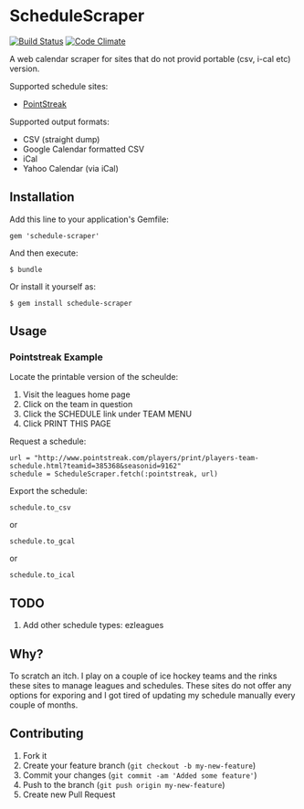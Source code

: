 # ScheduleScraper

[![Build Status](https://secure.travis-ci.org/johnallen3d/schedule-scrape.png?branch=master)](http://travis-ci.org/johnallen3d/schedule-scrape)
[![Code Climate](https://codeclimate.com/badge.png)](https://codeclimate.com/github/johnallen3d/schedule-scrape)

A web calendar scraper for sites that do not provid portable (csv, i-cal etc) version.

Supported schedule sites:

* [PointStreak](http://pointstreak.com)

Supported output formats:

* CSV (straight dump)
* Google Calendar formatted CSV
* iCal
* Yahoo Calendar (via iCal)

## Installation

Add this line to your application's Gemfile:

    gem 'schedule-scraper'

And then execute:

    $ bundle

Or install it yourself as:

    $ gem install schedule-scraper

## Usage

### Pointstreak Example

Locate the printable version of the scheulde:

1. Visit the leagues home page
2. Click on the team in question
3. Click the SCHEDULE link under TEAM MENU
4. Click PRINT THIS PAGE

Request a schedule:

    url = "http://www.pointstreak.com/players/print/players-team-schedule.html?teamid=385368&seasonid=9162"
    schedule = ScheduleScraper.fetch(:pointstreak, url)

Export the schedule:

    schedule.to_csv

or

    schedule.to_gcal

or

    schedule.to_ical

## TODO

1. Add other schedule types: ezleagues

## Why?

To scratch an itch.  I play on a couple of ice hockey teams and the rinks these sites to manage leagues and schedules.  These sites do not offer any options for exporing and I got tired of updating my schedule manually every couple of months.

## Contributing

1. Fork it
2. Create your feature branch (`git checkout -b my-new-feature`)
3. Commit your changes (`git commit -am 'Added some feature'`)
4. Push to the branch (`git push origin my-new-feature`)
5. Create new Pull Request
